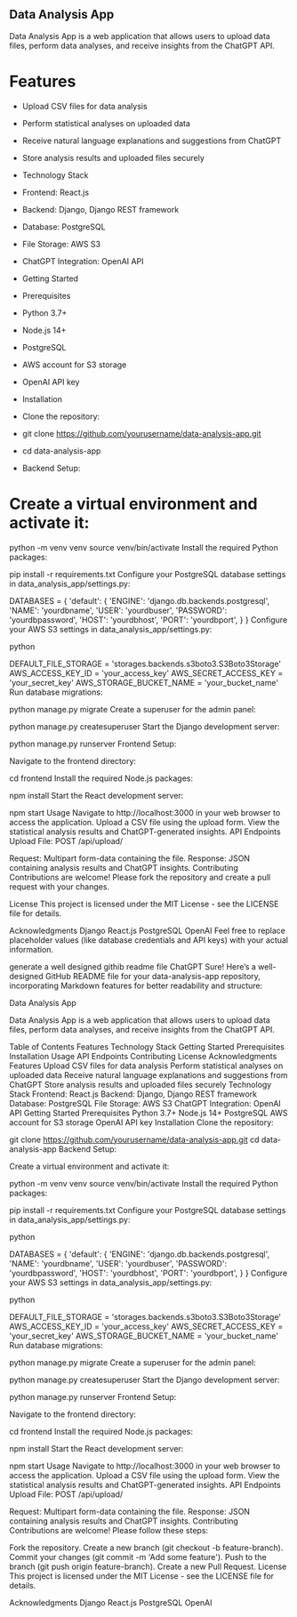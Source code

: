 ## Data Analysis App
Data Analysis App is a web application that allows users to upload data files, perform data analyses, and receive insights from the ChatGPT API.

# Features
- Upload CSV files for data analysis
- Perform statistical analyses on uploaded data
- Receive natural language explanations and suggestions from ChatGPT
- Store analysis results and uploaded files securely
- Technology Stack
- Frontend: React.js
- Backend: Django, Django REST framework
- Database: PostgreSQL
- File Storage: AWS S3
- ChatGPT Integration: OpenAI API
- Getting Started
- Prerequisites
- Python 3.7+
- Node.js 14+
- PostgreSQL
- AWS account for S3 storage
- OpenAI API key
- Installation
- Clone the repository:


- git clone https://github.com/yourusername/data-analysis-app.git
- cd data-analysis-app
- Backend Setup:

# Create a virtual environment and activate it:

  
 
python -m venv venv
source venv/bin/activate
Install the required Python packages:

  
 
pip install -r requirements.txt
Configure your PostgreSQL database settings in data_analysis_app/settings.py:


DATABASES = {
    'default': {
        'ENGINE': 'django.db.backends.postgresql',
        'NAME': 'yourdbname',
        'USER': 'yourdbuser',
        'PASSWORD': 'yourdbpassword',
        'HOST': 'yourdbhost',
        'PORT': 'yourdbport',
    }
}
Configure your AWS S3 settings in data_analysis_app/settings.py:

python
 
DEFAULT_FILE_STORAGE = 'storages.backends.s3boto3.S3Boto3Storage'
AWS_ACCESS_KEY_ID = 'your_access_key'
AWS_SECRET_ACCESS_KEY = 'your_secret_key'
AWS_STORAGE_BUCKET_NAME = 'your_bucket_name'
Run database migrations:

  
 
python manage.py migrate
Create a superuser for the admin panel:

  
 
python manage.py createsuperuser
Start the Django development server:

  
 
python manage.py runserver
Frontend Setup:

Navigate to the frontend directory:

  
 
cd frontend
Install the required Node.js packages:

  
 
npm install
Start the React development server:

  
 
npm start
Usage
Navigate to http://localhost:3000 in your web browser to access the application.
Upload a CSV file using the upload form.
View the statistical analysis results and ChatGPT-generated insights.
API Endpoints
Upload File: POST /api/upload/

Request: Multipart form-data containing the file.
Response: JSON containing analysis results and ChatGPT insights.
Contributing
Contributions are welcome! Please fork the repository and create a pull request with your changes.

License
This project is licensed under the MIT License - see the LICENSE file for details.

Acknowledgments
Django
React.js
PostgreSQL
OpenAI
Feel free to replace placeholder values (like database credentials and API keys) with your actual information.





generate a well designed githib readme file 
ChatGPT
Sure! Here’s a well-designed GitHub README file for your data-analysis-app repository, incorporating Markdown features for better readability and structure:

Data Analysis App

Data Analysis App is a web application that allows users to upload data files, perform data analyses, and receive insights from the ChatGPT API.

Table of Contents
Features
Technology Stack
Getting Started
Prerequisites
Installation
Usage
API Endpoints
Contributing
License
Acknowledgments
Features
Upload CSV files for data analysis
Perform statistical analyses on uploaded data
Receive natural language explanations and suggestions from ChatGPT
Store analysis results and uploaded files securely
Technology Stack
Frontend: React.js
Backend: Django, Django REST framework
Database: PostgreSQL
File Storage: AWS S3
ChatGPT Integration: OpenAI API
Getting Started
Prerequisites
Python 3.7+
Node.js 14+
PostgreSQL
AWS account for S3 storage
OpenAI API key
Installation
Clone the repository:

  
 
git clone https://github.com/yourusername/data-analysis-app.git
cd data-analysis-app
Backend Setup:

Create a virtual environment and activate it:

  
 
python -m venv venv
source venv/bin/activate
Install the required Python packages:

  
 
pip install -r requirements.txt
Configure your PostgreSQL database settings in data_analysis_app/settings.py:

python
 
DATABASES = {
    'default': {
        'ENGINE': 'django.db.backends.postgresql',
        'NAME': 'yourdbname',
        'USER': 'yourdbuser',
        'PASSWORD': 'yourdbpassword',
        'HOST': 'yourdbhost',
        'PORT': 'yourdbport',
    }
}
Configure your AWS S3 settings in data_analysis_app/settings.py:

python
 
DEFAULT_FILE_STORAGE = 'storages.backends.s3boto3.S3Boto3Storage'
AWS_ACCESS_KEY_ID = 'your_access_key'
AWS_SECRET_ACCESS_KEY = 'your_secret_key'
AWS_STORAGE_BUCKET_NAME = 'your_bucket_name'
Run database migrations:

  
 
python manage.py migrate
Create a superuser for the admin panel:

  
 
python manage.py createsuperuser
Start the Django development server:

  
 
python manage.py runserver
Frontend Setup:

Navigate to the frontend directory:

  
 
cd frontend
Install the required Node.js packages:

  
 
npm install
Start the React development server:

  
 
npm start
Usage
Navigate to http://localhost:3000 in your web browser to access the application.
Upload a CSV file using the upload form.
View the statistical analysis results and ChatGPT-generated insights.
API Endpoints
Upload File: POST /api/upload/

Request: Multipart form-data containing the file.
Response: JSON containing analysis results and ChatGPT insights.
Contributing
Contributions are welcome! Please follow these steps:

Fork the repository.
Create a new branch (git checkout -b feature-branch).
Commit your changes (git commit -m 'Add some feature').
Push to the branch (git push origin feature-branch).
Create a new Pull Request.
License
This project is licensed under the MIT License - see the LICENSE file for details.

Acknowledgments
Django
React.js
PostgreSQL
OpenAI

